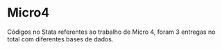 # Micro4
Códigos no Stata referentes ao trabalho de Micro 4, foram 3 entregas no total com diferentes bases de dados.
